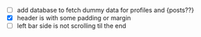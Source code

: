 - [ ] add database to fetch dummy data for profiles and {posts??}
- [x] header is with some padding or margin
- [ ] left bar side is not scrolling til the end
